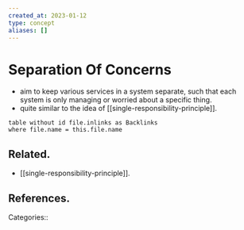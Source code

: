 ```yaml
---
created_at: 2023-01-12
type: concept
aliases: []
---
```


# Separation Of Concerns

- aim to keep various services in a system separate, such that each system is only managing or worried about a specific thing.
- quite similar to the idea of [[single-responsibility-principle]].

```dataview
table without id file.inlinks as Backlinks
where file.name = this.file.name
```

## Related.

- [[single-responsibility-principle]].

## References.

Categories::
